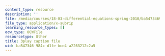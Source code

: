```yaml
---
content_type: resource
description: ''
file: /media/courses/18-03-differential-equations-spring-2010/ba547346984cd1febce4a2263212c2a5_SioXozu-Loo.srt
file_type: application/x-subrip
learning_resource_types: []
ocw_type: OCWFile
resourcetype: Other
title: 3play caption file
uid: ba547346-984c-d1fe-bce4-a2263212c2a5
---
```

